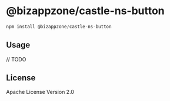 # @bizappzone/castle-ns-button

```javascript
npm install @bizappzone/castle-ns-button
```

## Usage

// TODO

## License

Apache License Version 2.0
